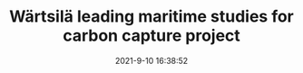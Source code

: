 ---
"title": "Wärtsilä leading maritime studies for carbon capture project"
"date": "2021-9-10 16:38:52"
"feed_name": "OFFSHOREMAG"
"feed_website": "https://www.offshore-mag.com/"
"feed_rss": "https://www.offshore-mag.com/__rss/website-scheduled-content.xml?input=%7B%22sectionAlias%22%3A%22home%22%7D"
"link": "https://www.offshore-mag.com/rigs-vessels/article/14210118/wrtsil-leading-maritime-studies-for-carbon-capture-project"
"file": "_posts/2021-9-10-16-38-52_OFFSHOREMAG_76d08a0a34facd91ed192894fa5e80ffc2a9a2ab.md"
"accident": "0"
"drilling": "0"
"dead": "0"
"injured": "0"
---